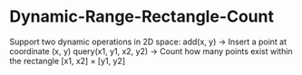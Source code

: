 # Dynamic-Range-Rectangle-Count
Support two dynamic operations in 2D space:  add(x, y) → Insert a point at coordinate (x, y)  query(x1, y1, x2, y2) → Count how many points exist within the rectangle [x1, x2] × [y1, y2]
